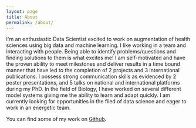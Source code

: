 ```yaml
---
layout: page
title: About
permalink: /about/
---
```


I'm an enthusiastic Data Scientist excited to work on augmentation of health sciences using big data and machine learning. I like working in a team and interacting with people. Being able to identify problems/questions and finding solutions to them is what excites me! I am self-motivated and have the proven ability to meet milestones and deliver results in a time bound manner that have led to the completion of 2 projects and 3 international publications. I possess strong communication skills as evidenced by 2 poster presentations, and 5 talks on national and international platforms during my PhD. In the field of Biology, I have worked on several different model systems giving me the ability to learn and adapt quickly. I am currently looking for opportunities in the filed of data science and eager to work in an energetic team.

You can find some of my work on [Github](github.com/TanushreeNaik).
